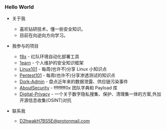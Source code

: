 ### Hello World

- 关于我
  - 喜欢钻研技术，懂一些安全知识。
  - 目前在向逆向方向学习。

- 我参与的项目
  - [f8x](https://github.com/ffffffff0x/f8x) - 红队环境自动化部署工具
  - [1earn](https://github.com/No-Github/1earn) - 个人维护的安全知识框架
  - [Linux101](https://github.com/ffffffff0x/Linux101) - 每周(也许不)分享 Linux 小知识点
  - [Pentest101](https://github.com/ffffffff0x/Pentest101) - 每周(也许不)分享渗透测试的知识点
  - [Dork-Admin](https://github.com/ffffffff0x/Dork-Admin) - 盘点近年来的数据泄露、供应链污染事件
  - [AboutSecurity](https://github.com/ffffffff0x/AboutSecurity) - ffffffff0x 团队字典和 Payload 库
  - [Digital-Privacy](https://github.com/ffffffff0x/Digital-Privacy) - 一个关于数字隐私搜集、保护、清理集一体的方案,外加开源信息收集(OSINT)对抗
  
- 联系我
  - D2hwakH7BS5E@protonmail.com
